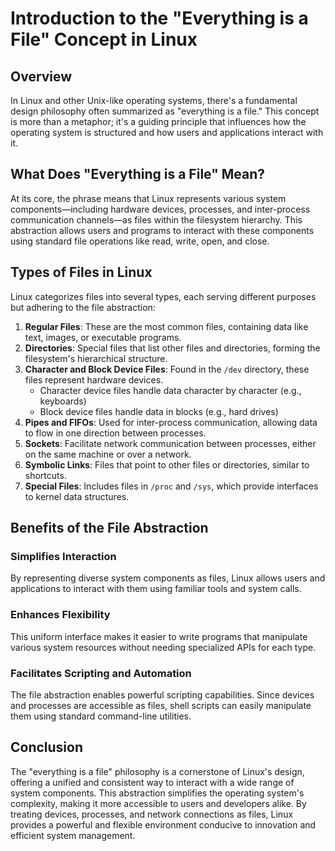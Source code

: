 # Introduction to the "Everything is a File" Concept in Linux

## Overview

In Linux and other Unix-like operating systems, there's a fundamental design philosophy often summarized as "everything is a file." This concept is more than a metaphor; it's a guiding principle that influences how the operating system is structured and how users and applications interact with it.

## What Does "Everything is a File" Mean?

At its core, the phrase means that Linux represents various system components—including hardware devices, processes, and inter-process communication channels—as files within the filesystem hierarchy. This abstraction allows users and programs to interact with these components using standard file operations like read, write, open, and close.

## Types of Files in Linux

Linux categorizes files into several types, each serving different purposes but adhering to the file abstraction:

1. **Regular Files**: These are the most common files, containing data like text, images, or executable programs.
2. **Directories**: Special files that list other files and directories, forming the filesystem's hierarchical structure.
3. **Character and Block Device Files**: Found in the `/dev` directory, these files represent hardware devices. 
   - Character device files handle data character by character (e.g., keyboards)
   - Block device files handle data in blocks (e.g., hard drives)
4. **Pipes and FIFOs**: Used for inter-process communication, allowing data to flow in one direction between processes.
5. **Sockets**: Facilitate network communication between processes, either on the same machine or over a network.
6. **Symbolic Links**: Files that point to other files or directories, similar to shortcuts.
7. **Special Files**: Includes files in `/proc` and `/sys`, which provide interfaces to kernel data structures.

## Benefits of the File Abstraction

### Simplifies Interaction
By representing diverse system components as files, Linux allows users and applications to interact with them using familiar tools and system calls.

### Enhances Flexibility
This uniform interface makes it easier to write programs that manipulate various system resources without needing specialized APIs for each type.

### Facilitates Scripting and Automation
The file abstraction enables powerful scripting capabilities. Since devices and processes are accessible as files, shell scripts can easily manipulate them using standard command-line utilities.


## Conclusion

The "everything is a file" philosophy is a cornerstone of Linux's design, offering a unified and consistent way to interact with a wide range of system components. This abstraction simplifies the operating system's complexity, making it more accessible to users and developers alike. By treating devices, processes, and network connections as files, Linux provides a powerful and flexible environment conducive to innovation and efficient system management.
